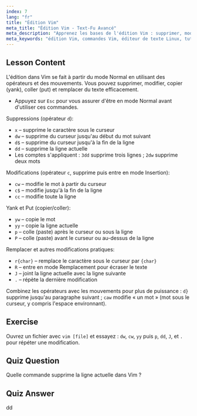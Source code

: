 ```yaml
---
index: 7
lang: "fr"
title: "Édition Vim"
meta_title: "Édition Vim - Text-Fu Avancé"
meta_description: "Apprenez les bases de l'édition Vim : supprimer, modifier, copier et coller du texte efficacement. Maîtrisez les commandes Vim essentielles pour les débutants et améliorez vos compétences en édition de texte sous Linux."
meta_keywords: "édition Vim, commandes Vim, éditeur de texte Linux, tutoriel Vim, guide Vim, Vim pour débutants, commande dd, suppression Vim"
---
```


## Lesson Content

L'édition dans Vim se fait à partir du mode Normal en utilisant des opérateurs et des mouvements. Vous pouvez supprimer, modifier, copier (yank), coller (put) et remplacer du texte efficacement.

- Appuyez sur `Esc` pour vous assurer d'être en mode Normal avant d'utiliser ces commandes.

Suppressions (opérateur `d`):

- `x` – supprime le caractère sous le curseur
- `dw` – supprime du curseur jusqu'au début du mot suivant
- `d$` – supprime du curseur jusqu'à la fin de la ligne
- `dd` – supprime la ligne actuelle
- Les comptes s'appliquent : `3dd` supprime trois lignes ; `2dw` supprime deux mots

Modifications (opérateur `c`, supprime puis entre en mode Insertion):

- `cw` – modifie le mot à partir du curseur
- `c$` – modifie jusqu'à la fin de la ligne
- `cc` – modifie toute la ligne

Yank et Put (copier/coller):

- `yw` – copie le mot
- `yy` – copie la ligne actuelle
- `p` – colle (paste) après le curseur ou sous la ligne
- `P` – colle (paste) avant le curseur ou au-dessus de la ligne

Remplacer et autres modifications pratiques:

- `r{char}` – remplace le caractère sous le curseur par `{char}`
- `R` – entre en mode Remplacement pour écraser le texte
- `J` – joint la ligne actuelle avec la ligne suivante
- `.` – répète la dernière modification

Combinez les opérateurs avec les mouvements pour plus de puissance : `d}` supprime jusqu'au paragraphe suivant ; `caw` modifie « un mot » (mot sous le curseur, y compris l'espace environnant).

## Exercise

Ouvrez un fichier avec `vim [file]` et essayez : `dw`, `cw`, `yy` puis `p`, `dd`, `J`, et `.` pour répéter une modification.

## Quiz Question

Quelle commande supprime la ligne actuelle dans Vim ?

## Quiz Answer

dd
